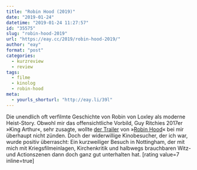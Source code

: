 ```yaml
---
title: "Robin Hood (2019)"
date: "2019-01-24"
datetime: "2019-01-24 11:27:57"
id: "35575"
slug: "robin-hood-2019"
url: "https://eay.cc/2019/robin-hood-2019/"
author: "eay"
format: "post"
categories:
  - kurzreview
  - review
tags:
  - filme
  - kinolog
  - robin-hood
meta:
  - yourls_shorturl: "http://eay.li/39l"
---
```


Die unendlich oft verfilmte Geschichte von Robin von Loxley als moderne Heist-Story. Obwohl mir das offensichtliche Vorbild, Guy Ritchies 2017er »King Arthur«, sehr zusagte, wollte [der Trailer](https://youtu.be/zwPn9ZnbCo0) von »[Robin Hood](https://www.imdb.com/title/tt4532826/)« bei mir überhaupt nicht zünden. Doch der widerwillige Kinobesucher, der ich war, wurde positiv überrascht: Ein kurzweiliger Besuch in Nottingham, der mit mich mit Kriegsfilmeinlagen, Kirchenkritik und halbwegs brauchbaren Witz- und Actionszenen dann doch ganz gut unterhalten hat. \[rating value=7 inline=true\]
